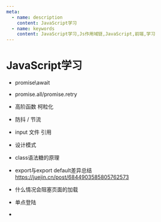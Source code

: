 ```yaml
---
meta:
  - name: description
    content: JavaScript学习
  - name: keywords
    content: JavaScript学习,Js作用域链,JavaScript,前端,学习
---
```

# JavaScript学习

+ promise\await
+ promise.all/promise.retry
+ 高阶函数 柯粒化
+ 防抖 / 节流
+ input 文件 引用
+ 设计模式
+ class语法糖的原理

+ export与export default差异总结 https://juejin.cn/post/6844903585805762573
+ 什么情况会阻塞页面的加载
+ 单点登陆

+ 
